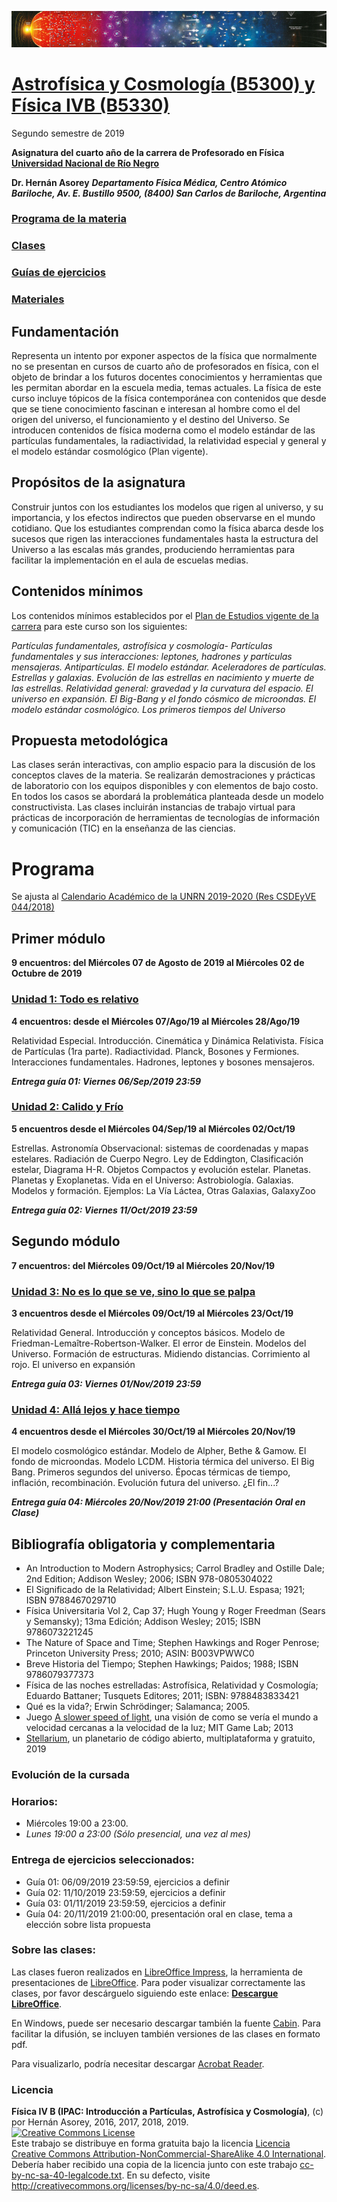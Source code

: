 ![Banner](materiales/banner.png)

# [Astrofísica y Cosmología (B5300) y Física IVB (B5330)](https://gitlab.com/asoreyh/unrn-ipac/blob/master/materiales/Plan%20de%20Estudios%20-%20Profesorado%20de%20Ensenanza%20en%20Nivel%20Medio%20y%20Superior%20en%20Fisica%20-%20Sede%20Andina.pdf) 

Segundo semestre de 2019

**Asignatura del cuarto año de la carrera de Profesorado en Física [Universidad Nacional de Río Negro](http://www.unrn.edu.ar/ "UNRN")**

**Dr. Hernán Asorey**
***Departamento Física Médica, Centro Atómico Bariloche, Av. E. Bustillo 9500, (8400) San Carlos de Bariloche, Argentina***

### [Programa de la materia](https://gitlab.com/asoreyh/unrn-ipac/blob/master/materiales/PROGRAMA%20FISICA%20IVB%20-%20PLAN%202016%20-%202019-2021.pdf)

### [Clases](https://gitlab.com/asoreyh/unrn-ipac/tree/master/clases)

### [Guías de ejercicios](https://gitlab.com/asoreyh/unrn-ipac/tree/master/guias)

### [Materiales](https://gitlab.com/asoreyh/unrn-ipac/tree/master/materiales)


## Fundamentación

Representa un intento por exponer aspectos de la física que normalmente no se presentan en cursos de cuarto año de profesorados en física, con el objeto de brindar a los futuros docentes conocimientos y herramientas que les permitan abordar en la escuela media, temas actuales. La física de este curso incluye tópicos de la física contemporánea con contenidos que desde que se tiene conocimiento fascinan e interesan al hombre como el del origen del universo, el funcionamiento y el destino del Universo. Se introducen contenidos de física moderna como el modelo estándar de las partículas fundamentales, la radiactividad,  la relatividad especial y general y el modelo estándar cosmológico (Plan vigente).

## Propósitos de la asignatura

Construir juntos con los estudiantes los modelos que rigen al universo, y su importancia, y los efectos indirectos que pueden observarse en el mundo cotidiano. Que los estudiantes comprendan como la física abarca desde los sucesos que rigen las interacciones fundamentales hasta la estructura del Universo a las escalas más grandes, produciendo herramientas para facilitar la implementación en el aula de escuelas medias.

## Contenidos mínimos

Los contenidos mínimos establecidos por el [Plan de Estudios vigente de la carrera](https://gitlab.com/asoreyh/unrn-ipac/blob/master/materiales/Plan%20de%20Estudios%20-%20Profesorado%20de%20Ensenanza%20en%20Nivel%20Medio%20y%20Superior%20en%20Fisica%20-%20Sede%20Andina.pdf) para este curso son los siguientes: 

*Partículas fundamentales, astrofísica y cosmología- Partículas fundamentales y sus interacciones: leptones, hadrones y partículas mensajeras. Antipartículas. El modelo estándar. Aceleradores de partículas. Estrellas y galaxias. Evolución de las estrellas en nacimiento y muerte de las estrellas. Relatividad general: gravedad y la curvatura del espacio. El universo en expansión. El Big-Bang y el fondo cósmico de microondas. El modelo estándar cosmológico. Los primeros tiempos del Universo*

## Propuesta metodológica

Las clases serán interactivas, con amplio espacio para la discusión de los conceptos claves de la materia. Se realizarán demostraciones y prácticas de laboratorio con los equipos disponibles y con elementos de bajo costo. En todos los casos se abordará la problemática planteada desde un modelo constructivista. Las clases incluirán instancias de trabajo virtual para prácticas de incorporación de herramientas de tecnologías de información y comunicación (TIC) en la enseñanza de las ciencias.

# Programa

Se ajusta al [Calendario Académico de la UNRN 2019-2020 (Res CSDEyVE 044/2018)](https://www.unrn.edu.ar/archivos/noticia/487/CALENDARIO%20ACADEMICO%20UNRN%202019%202020.pdf)

## Primer módulo
**9 encuentros: del Miércoles 07 de Agosto de 2019 al Miércoles 02 de Octubre de 2019**

### [Unidad 1: Todo es relativo](https://gitlab.com/asoreyh/unrn-ipac/tree/master/clases/u01)
**4 encuentros: desde el Miércoles 07/Ago/19 al Miércoles 28/Ago/19**

Relatividad Especial. Introducción. Cinemática y Dinámica Relativista. Física de Partículas (1ra parte). Radiactividad. Planck, Bosones y Fermiones. Interacciones fundamentales. Hadrones, leptones y bosones mensajeros.

***Entrega guía 01: Viernes 06/Sep/2019 23:59***

### [Unidad 2: Calido y Frío](https://gitlab.com/asoreyh/unrn-ipac/tree/master/clases/u02)
**5 encuentros desde el Miércoles 04/Sep/19 al Miércoles 02/Oct/19**

Estrellas. Astronomía Observacional: sistemas de coordenadas y mapas estelares. Radiación de Cuerpo Negro. Ley de Eddington, Clasificación estelar, Diagrama H-R. Objetos Compactos y evolución estelar. Planetas. Planetas y Exoplanetas. Vida en el Universo: Astrobiología. Galaxias. Modelos y formación. Ejemplos: La Vía Láctea, Otras Galaxias, GalaxyZoo

***Entrega guía 02: Viernes 11/Oct/2019 23:59***

## Segundo módulo
**7 encuentros: del Miércoles 09/Oct/19 al Miércoles 20/Nov/19**

### [Unidad 3: No es lo que se ve, sino lo que se palpa](https://gitlab.com/asoreyh/unrn-ipac/tree/master/clases/u03)
**3 encuentros desde el Miércoles 09/Oct/19 al Miércoles 23/Oct/19**

Relatividad General. Introducción y conceptos básicos. Modelo de Friedman-Lemaître-Robertson-Walker. El error de Einstein. Modelos del Universo. Formación de estructuras. Midiendo distancias. Corrimiento al rojo. El universo en expansión

***Entrega guía 03: Viernes 01/Nov/2019 23:59***

### [Unidad 4: Allá lejos y hace tiempo](https://gitlab.com/asoreyh/unrn-ipac/tree/master/clases/u04)
**4 encuentros desde el Miércoles 30/Oct/19 al Miércoles 20/Nov/19**

El modelo cosmológico estándar. Modelo de Alpher, Bethe & Gamow. El fondo de microondas. Modelo LCDM. Historia térmica del universo. El Big Bang. Primeros segundos del universo. Épocas térmicas de tiempo, inflación, recombinación. Evolución futura del universo. ¿El fin...?

***Entrega guía 04: Miércoles 20/Nov/2019 21:00 (Presentación Oral en Clase)***

## Bibliografía obligatoria y complementaria

* An Introduction to Modern Astrophysics; Carrol Bradley and Ostille Dale; 2nd Edition; Addison Wesley; 2006; ISBN 978-0805304022
* El Significado de la Relatividad; Albert Einstein; S.L.U. Espasa; 1921; ISBN 9788467029710
* Física Universitaria Vol 2, Cap 37; Hugh Young y Roger Freedman (Sears y Semansky); 13ma Edición; Addison Wesley; 2015; ISBN 9786073221245
* The Nature of Space and Time; Stephen Hawkings and Roger Penrose; Princeton University Press; 2010; ASIN: B003VPWWC0
* Breve Historia del Tiempo; Stephen Hawkings; Paidos; 1988; ISBN 9786079377373
* Física de las noches estrelladas: Astrofísica, Relatividad y Cosmología; Eduardo Battaner; Tusquets Editores; 2011; ISBN: 9788483833421
* Qué es la vida?; Erwin Schrödinger; Salamanca; 2005.
* Juego [A slower speed of light](http://gamelab.mit.edu/games/a-slower-speed-of-light/), una visión de como se vería el mundo a velocidad cercanas a la velocidad de la luz; MIT Game Lab; 2013
* [Stellarium](https://stellarium.org/es/), un planetario de código abierto, multiplataforma y gratuito, 2019

### Evolución de la cursada

### Horarios:
* Miércoles 19:00 a 23:00.
* *Lunes 19:00 a 23:00 (Sólo presencial, una vez al mes)*

### Entrega de ejercicios seleccionados:
* Guía 01: 06/09/2019 23:59:59, ejercicios a definir 
* Guía 02: 11/10/2019 23:59:59, ejercicios a definir
* Guía 03: 01/11/2019 23:59:59, ejercicios a definir 
* Guía 04: 20/11/2019 21:00:00, presentación oral en clase, tema a elección sobre lista propuesta

<!-- 

* 01/16, U01C01V, 16/08/2018: Introducción general. Sistemas de coordenadas. La relatividad de Galileo. El experimento de Michelson y Morley. Interpretación de Einstein.
* 02/16, U01C02V, 29/08/2018: Cinemática relativista: postulados de la Relatividad Especial, Transformaciones de Lorentz, Regla de suma de velocidades, contracción espacial y dilatación temporal   
* 03/16, U01C03P, 05/09/2018: Dinámica relativista: tiempo propio, principios de conservación relativistas, masa, energía y cantidad de movimiento, invariantes relativistas. 
* 04/16, U01C04P, 06/09/2018: Relatividad y cuántica, el mar de dirac, materia y antimateria. El Universo Radiactivo: procesos radiactivos, ley de decaimiento exponencial, tipos y características de decaimientos radiactivos.
* 05/16, U01C05V, 12/09/2018: Decaimientos alfa, beta y gamma. Conservación de la energía en el decaimiento beta. El descubrimiento del neutrino. Repaso Unidad 01.
* 06/16, U02C01V, 26/09/2018: Astronomía de posición, 1ra parte: sistemas de coordenadas: cordenadadas acimutales, coordenadas ecuatoriales horarias, coordenadas acimutales.
* 07/16, U02C02V, 03/10/2018: Astronomía de posición, 2da parte: Cartas celestes, Planetarios, Magnitudes estelares: escala moderna, magnitud aparente y magnitud absoluta
* 08/16, U02C03P, 10/10/2018: El cielo nocturno, trabajo con [Stellarium](https://stellarium.org/es/).
* 09/16, U02C04P, 11/10/2018: Estrellas. El Sol como referencia. Estrellas como cuerpo negro. Color y temperatura. Espectros estelares. Clasificación espectral. Luminosidad. Relación masa-luminosidad. Betelgeuse y tamaño estelar.
* 10/16, U02C05V, 17/10/2018: Estrellas: Diagrama Hertzprung-Russel. La secuencia principal. Estrellas Wolf-Rayet, subestrellas y enanas marrones. Estructura interna. El pico de Gamow. Fusión nuclear. Procesos de fusión en las estrellas. La cadena p-p. El ciclo CNO. 
* 11/16, U02C06V, 24/10/2018: Estrellas: evolución estelar. Procesos de fusión. Presión de radiación. Evolución estelar. Límite de Chandrasekhar. Muerte estelar: enanas blancas, superovas, estrellas de neutrones y agujeros negros.
* 12/16, U02C07V, 25/10/2018: Leyes de Kepler. El Sistema Solar. Órbitas planetarias. Temperatura orbital. Zona habitable. Exoplanetas. Vida en el Universo. 
* 13/16, U03C01V, 31/10/2018: La estructura a gran escala del Universo: Galaxias. La vía Láctea, caracteríticas observacionales. Andrómeda. La forma de las galaxias. Colisión de Galaxias. Clasifiación. El GalaxyZoo. El cúmulo Local. Cúmulos y Supercúmulos galácticos. El gran Atractor. Laniakea. El Universo Observable y el radio de Hubble. Homogeneidad e Isotropía.  
* 14/16, U03C02P, 07/11/2018: Relatividad General, 1ra parte: fuerza de gravedad y fuerza eléctrica: una disquisición sobre las cargas. Masa gravitatoria versus masa inercial. Experimentos en una caja: caja en reposo, caja a velocidad constante, caja acelerada, caja en un campo gravitatorio. El principio de equivalencia. Diagramas de espacio tiempo. Espacio tiempo curvo. Corrimiento al rojo gravitatorio. Dilatación temporal.
* 15/16, U04C01V, 14/11/2018: El big bang y cosmología inflacionaria: repaso y significado de la curvatura del espacio-tiempo, efecto doppler, efecto doppler relativista, corrimiento al rojo, medición del corrimiento al rojo de galaxias lejanas, la Ley de Hubble. 
* 16/16, U04C02V, 21/11/2018: La expansión del Universo. Interpretación de la expansión. Teorías alternativas. El fondo de radiación de microondas: descubrimiento y significado. Comportamiento de la materia y la energía frente a la expansión. Densidad crítica. Observaciones cosmológicas. Materia y energía oscuras. Expansión acelerada.  
* 17/16, U04C03V, 24/11/2018: Evolución térmica del Universo: temperatura y tiempo, procesos, recombinación, nucleosínstesis primogenia, modelo cosmológico, evolución del universo: pasado, presente y futuro. Eras cosmológicas. El fin? - Charlas de cierre.  
-->

### Sobre las clases:

Las clases fueron realizados en [LibreOffice Impress](https://es.libreoffice.org/descubre/impress/), la herramienta de presentaciones de [LibreOffice](https://es.libreoffice.org/). Para poder visualizar correctamente las clases, por favor descárguelo siguiendo este enlace: **[Descargue LibreOffice](https://es.libreoffice.org/descarga/libreoffice-estable/)**. 

En Windows, puede ser necesario descargar también la fuente [Cabin](https://www.fontsquirrel.com/fonts/download/cabin). Para facilitar la difusión, se incluyen también versiones de las clases en formato pdf. 

Para visualizarlo, podría necesitar descargar [Acrobat Reader](https://get.adobe.com/es/reader).

### Licencia
**Física IV B (IPAC: Introducción a Partículas, Astrofísica y Cosmología)**, (c) por Hernán Asorey, 2016, 2017, 2018, 2019.
<br /><a rel="license" href="http://creativecommons.org/licenses/by-nc-sa/4.0/"><img alt="Creative Commons License" style="border-width:0" src="https://i.creativecommons.org/l/by-nc-sa/4.0/88x31.png" /></a>
<br />Este trabajo se distribuye en forma gratuita bajo la licencia <a rel="license" href="http://creativecommons.org/licenses/by-nc-sa/4.0/deed.es">Licencia Creative Commons Attribution-NonCommercial-ShareAlike 4.0 International</a>. Debería haber recibido una copia de la licencia junto con este trabajo [cc-by-nc-sa-40-legalcode.txt](https://gitlab.com/asoreyh/unrn-ipac/blob/master/cc-by-nc-sa-40-legalcode.txt). En su defecto, visite <a rel="license" href="http://creativecommons.org/licenses/by-nc-sa/4.0/deed.es">http://creativecommons.org/licenses/by-nc-sa/4.0/deed.es</a>.
